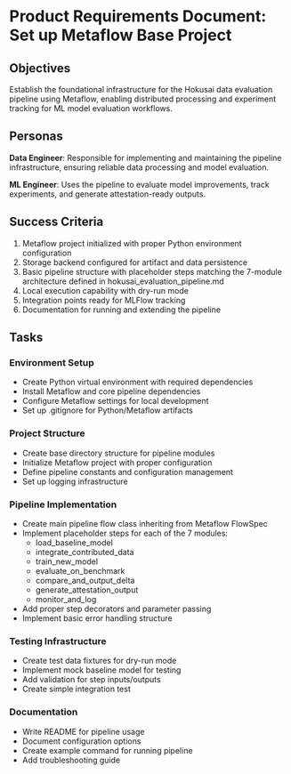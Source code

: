 # Product Requirements Document: Set up Metaflow Base Project

## Objectives

Establish the foundational infrastructure for the Hokusai data evaluation pipeline using Metaflow, enabling distributed processing and experiment tracking for ML model evaluation workflows.

## Personas

**Data Engineer**: Responsible for implementing and maintaining the pipeline infrastructure, ensuring reliable data processing and model evaluation.

**ML Engineer**: Uses the pipeline to evaluate model improvements, track experiments, and generate attestation-ready outputs.

## Success Criteria

1. Metaflow project initialized with proper Python environment configuration
2. Storage backend configured for artifact and data persistence
3. Basic pipeline structure with placeholder steps matching the 7-module architecture defined in hokusai_evaluation_pipeline.md
4. Local execution capability with dry-run mode
5. Integration points ready for MLFlow tracking
6. Documentation for running and extending the pipeline

## Tasks

### Environment Setup
- Create Python virtual environment with required dependencies
- Install Metaflow and core pipeline dependencies
- Configure Metaflow settings for local development
- Set up .gitignore for Python/Metaflow artifacts

### Project Structure
- Create base directory structure for pipeline modules
- Initialize Metaflow project with proper configuration
- Define pipeline constants and configuration management
- Set up logging infrastructure

### Pipeline Implementation
- Create main pipeline flow class inheriting from Metaflow FlowSpec
- Implement placeholder steps for each of the 7 modules:
  - load_baseline_model
  - integrate_contributed_data
  - train_new_model
  - evaluate_on_benchmark
  - compare_and_output_delta
  - generate_attestation_output
  - monitor_and_log
- Add proper step decorators and parameter passing
- Implement basic error handling structure

### Testing Infrastructure
- Create test data fixtures for dry-run mode
- Implement mock baseline model for testing
- Add validation for step inputs/outputs
- Create simple integration test

### Documentation
- Write README for pipeline usage
- Document configuration options
- Create example command for running pipeline
- Add troubleshooting guide